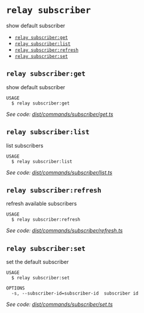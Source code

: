 `relay subscriber`
==================

show default subscriber

* [`relay subscriber:get`](#relay-subscriberget)
* [`relay subscriber:list`](#relay-subscriberlist)
* [`relay subscriber:refresh`](#relay-subscriberrefresh)
* [`relay subscriber:set`](#relay-subscriberset)

## `relay subscriber:get`

show default subscriber

```
USAGE
  $ relay subscriber:get
```

_See code: [dist/commands/subscriber/get.ts](https://github.com/relaypro/relay-cli/blob/v0.1.0/dist/commands/subscriber/get.ts)_

## `relay subscriber:list`

list subscribers

```
USAGE
  $ relay subscriber:list
```

_See code: [dist/commands/subscriber/list.ts](https://github.com/relaypro/relay-cli/blob/v0.1.0/dist/commands/subscriber/list.ts)_

## `relay subscriber:refresh`

refresh available subscribers

```
USAGE
  $ relay subscriber:refresh
```

_See code: [dist/commands/subscriber/refresh.ts](https://github.com/relaypro/relay-cli/blob/v0.1.0/dist/commands/subscriber/refresh.ts)_

## `relay subscriber:set`

set the default subscriber

```
USAGE
  $ relay subscriber:set

OPTIONS
  -s, --subscriber-id=subscriber-id  subscriber id
```

_See code: [dist/commands/subscriber/set.ts](https://github.com/relaypro/relay-cli/blob/v0.1.0/dist/commands/subscriber/set.ts)_
